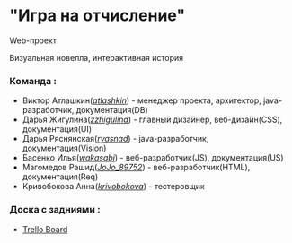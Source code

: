 # "Игра на отчисление"
Web-проект

Визуальная новелла, интерактивная история

### Команда :
* Виктор Атлашкин(*[atlashkin](https://github.com/Atlashkin)*) - менеджер проекта, архитектор, java-разработчик, документация(DB)
* Дарья Жигулина(*[zzhigulina](https://github.com/zzhigulina)*) - главный дизайнер, веб-дизайн(CSS), документация(UI)
* Дарья Ряснянская(*[ryasnad](https://github.com/ryasnad)*) - java-разработчик, документация(Vision)
* Басенко Илья(*[wakasabi](https://github.com/basenko-i-a)*) - веб-разработчик(JS), документация(US)
* Магомедов Рашид(*[JoJo_89752](https://github.com/FiddleStoneComputerMagics)*) - веб-разработчик(HTML), документация(Req)
* Кривобокова Анна(*[krivobokova](https://github.com/krivobokova)*) - тестеровщик

### Доска с задниями :
  * [Trello Board](https://trello.com/b/7PM6GuMl/web-project)
